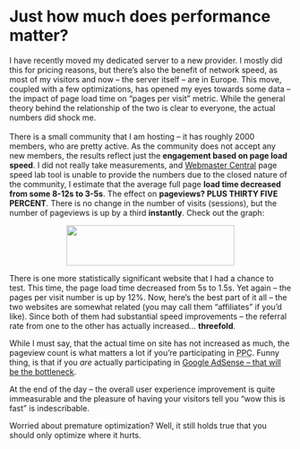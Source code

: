 # Just how much does performance matter?

<p>I have recently moved my dedicated server to a new provider. I mostly did this for pricing reasons, but there’s also the benefit of network speed, as most of my visitors and now – the server itself – are in Europe. This move, coupled with a few optimizations, has opened my eyes towards some data – the impact of page load time on “pages per visit” metric. While the general theory behind the relationship of the two is clear to everyone, the actual numbers did shock me.<br>
<span id="more-82"></span><br>
There is a small community that I am hosting – it has roughly 2000 members, who are pretty active. As the community does not accept any new members, the results reflect just the <strong>engagement based on page load speed</strong>. I did not really take measurements, and <a href="http://www.google.com/webmasters/">Webmaster Central</a> page speed lab tool is unable to provide the numbers due to the closed nature of the community, I estimate that the average full page <strong>load time decreased from some 8-12s to 3-5s</strong>. The effect on <strong>pageviews? PLUS THIRTY FIVE PERCENT</strong>. There is no change in the number of visits (sessions), but the number of pageviews is up by a third <strong>instantly</strong>. Check out the graph:</p>
<p style="text-align:center;"><a href="https://www.dominykas.com/uploads/2010/04/page-speed-improves-ppv.png"><img src="https://www.dominykas.com/uploads/2010/04/page-speed-improves-ppv.png" alt="" title="page-speed-improves-ppv" width="300" height="72" class="aligncenter size-medium wp-image-83"></a></p>
<p>There is one more statistically significant website that I had a chance to test. This time, the page load time decreased from 5s to 1.5s. Yet again – the pages per visit number is up by 12%. Now, here’s the best part of it all – the two websites are somewhat related (you may call them “affiliates” if you’d like). Since both of them had substantial speed improvements – the referral rate from one to the other has actually increased… <strong>threefold</strong>.</p>
<p>While I must say, that the actual time on site has not increased as much, the pageview count is what matters a lot if you’re participating in <abbr title="Pay per click">PPC</abbr>. Funny thing, is that if you <em>are</em> actually participating in <a href="http://www.stevesouders.com/blog/2010/03/29/p3pc-google-adsense/">Google AdSense – that will be the bottleneck</a>.</p>
<p>At the end of the day – the overall user experience improvement is quite immeasurable and the pleasure of having your visitors tell you “wow this is fast” is indescribable.</p>
<p>Worried about premature optimization? Well, it still holds true that you should only optimize where it hurts.</p>